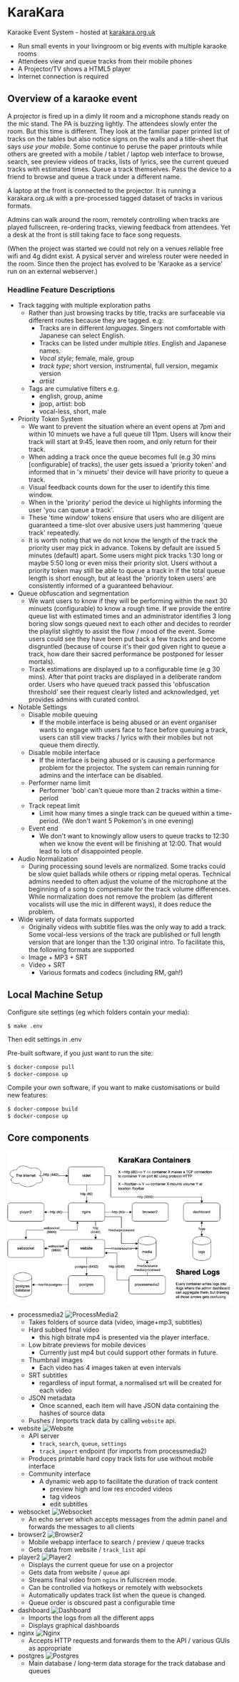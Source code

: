 KaraKara
========

Karaoke Event System - hosted at [karakara.org.uk](http://karakara.org.uk/)

* Run small events in your livingroom or big events with multiple karaoke rooms
* Attendees view and queue tracks from their mobile phones
* A Projector/TV shows a HTML5 player
* Internet connection is required

Overview of a karaoke event
---------------------------

A projector is fired up in a dimly lit room and a microphone stands ready on the mic stand. The PA is buzzing lightly. The attendees slowly enter the room. But this time is different. They look at the familiar paper printed list of tracks on the tables but also notice signs on the walls and a title-sheet that says *use your mobile*. Some continue to peruse the paper printouts while others are greeted with a mobile / tablet / laptop web interface to browse, search, see preview videos of tracks, lists of lyrics, see the current queued tracks with estimated times. Queue a track themselves. Pass the device to a friend to browse and queue a track under a different name.

A laptop at the front is connected to the projector. It is running a karakara.org.uk with a pre-processed tagged dataset of tracks in various formats.

Admins can walk around the room, remotely controlling when tracks are played fullscreen, re-ordering tracks, viewing feedback from attendees. Yet a desk at the front is still taking face to face song requests.

(When the project was started we could not rely on a venues reliable free wifi and 4g didnt exist. A pysical server and wireless router were needed in the room. Since then the project has evolved to be 'Karaoke as a service' run on an external webserver.)


### Headline Feature Descriptions ###

* Track tagging with multiple exploration paths
    * Rather than just browsing tracks by title, tracks are surfaceable via different routes because they are tagged. e.g:
        * Tracks are in different *languages*. Singers not comfortable with Japanese can select English.
        * Tracks can be listed under multiple *titles*. English and Japanese names.
        * *Vocal style*; female, male, group
        * *track type*; short version, instrumental, full version, megamix version
        * *artist*
    * Tags are cumulative filters e.g.
        * english, group, anime
        * jpop, artist: bob
        * vocal-less, short, male
* Priority Token System
    * We want to prevent the situation where an event opens at 7pm and within 10 minuets we have a full queue till 11pm. Users will know their track will start at 9:45, leave then room, and only return for their track.
    * When adding a track once the queue becomes full (e.g 30 mins [configurable] of tracks), the user gets issued a 'priority token' and informed that in 'x minuets' their device will have priority to queue a track.
    * Visual feedback counts down for the user to identify this time window.
    * When in the 'priority' period the device ui highlights informing the user 'you can queue a track'.
    * These 'time window' tokens ensure that users who are diligent are guaranteed a time-slot over abusive users just hammering 'queue track' repeatedly.
    * It is worth noting that we do not know the length of the track the priority user may pick in advance. Tokens by default are issued 5 minutes (default) apart. Some users might pick tracks 1:30 long or maybe 5:50 long or even miss their priority slot. Users without a priority token may still be able to queue a track in if the total queue length is short enough, but at least the 'priority token users' are consistently informed of a guaranteed behaviour.
* Queue obfuscation and segmentation
    * We want users to know if they will be performing within the next 30 minuets (configurable) to know a rough time. If we provide the entire queue list with estimated times and an administrator identifies 3 long boring slow songs queued next to each other and decides to reorder the playlist slightly to assist the flow / mood of the event. Some users could see they have been put back a few tracks and become disgruntled (because of course it's their god given right to queue a track, how dare their sacred performance be postponed for lesser mortals).
    * Track estimations are displayed up to a configurable time (e.g 30 mins). After that point tracks are displayed in a deliberate random order. Users who have queued track passed this 'obfuscation threshold' see their request clearly listed and acknowledged, yet provides admins with curated control.
* Notable Settings
    * Disable mobile queuing
        * If the mobile interface is being abused or an event organiser wants to engage with users face to face before queuing a track, users can still view tracks / lyrics with their mobiles but not queue them directly.
    * Disable mobile interface
        * If the interface is being abused or is causing a performance problem for the projector. The system can remain running for admins and the interface can be disabled.
    * Performer name limit
        * Performer 'bob' can't queue more than 2 tracks within a time-period
    * Track repeat limit
        * Limit how many times a single track can be queued within a time-period. (We don't want 5 Pokemon's in one evening)
    * Event end
        * We don't want to knowingly allow users to queue tracks to 12:30 when we know the event will be finishing at 12:00. That would lead to lots of disappointed people.
* Audio Normalization
    * During processing sound levels are normalized. Some tracks could be slow quiet ballads while others or ripping metal operas. Technical admins needed to often adjust the volume of the microphone at the beginning of a song to compensate for the track volume differences. While normalization does not remove the problem (as different vocalists will use the mic in different ways), it does reduce the problem.
* Wide variety of data formats supported
    * Originally videos with subtitle files was the only way to add a track. Some vocal-less versions of the track are published or full length version that are longer than the 1:30 original intro. To facilitate this, the following formats are supported
    * Image + MP3 + SRT
    * Video + SRT
        * Various formats and codecs (including RM, gah!)


Local Machine Setup
-------------------

Configure site settings (eg which folders contain your media):
```
$ make .env
```
Then edit settings in .env

Pre-built software, if you just want to run the site:
```console
$ docker-compose pull
$ docker-compose up
```

Compile your own software, if you want to make customisations or build new features:
```console
$ docker-compose build
$ docker-compose up
```

Core components
---------------

![Diagram](https://raw.githubusercontent.com/calaldees/KaraKara/master/docs/architecture.png)

* processmedia2 ![ProcessMedia2](https://github.com/calaldees/KaraKara/workflows/ProcessMedia2/badge.svg)
  * Takes folders of source data (video, image+mp3, subtitles)
  * Hard subbed final video
    * this high bitrate mp4 is presented via the player interface.
  * Low bitrate previews for mobile devices
    * Currently just mp4 but could support other formats in future.
  * Thumbnail images
    * Each video has 4 images taken at even intervals
  * SRT subtitles
    * regardless of input format, a normalised srt will be created for each video
  * JSON metadata
    * Once scanned, each item will have JSON data containing the hashes of
      source data
  * Pushes / Imports track data by calling `website` api.
* website ![Website](https://github.com/calaldees/KaraKara/workflows/Website/badge.svg)
  * API server
    * `track`, `search`, `queue`, `settings`
    * `track_import` endpoint (for imports from processmedia2)
  * Produces printable hard copy track lists for use without mobile interface
  * Community interface
    * A dynamic web app to facilitate the duration of track content
      * preview high and low res encoded videos
      * tag videos
      * edit subtitles
* websocket ![Websocket](https://github.com/calaldees/KaraKara/workflows/Websocket/badge.svg)
  * An echo server which accepts messages from the admin panel and
    forwards the messages to all clients
* browser2 ![Browser2](https://github.com/calaldees/KaraKara/workflows/Browser2/badge.svg)
  * Mobile webapp interface to search / preview / queue tracks
  * Gets data from website / `track_list` api
* player2 ![Player2](https://github.com/calaldees/KaraKara/workflows/Player2/badge.svg)
  * Displays the current queue for use on a projector
  * Gets data from website / `queue` api
  * Streams final video from `nginx` in fullscreen mode.
  * Can be controlled via hotkeys or remotely with websockets
  * Automatically updates track list when the queue is changed.
  * Queue order is obscured past a configurable time
* dashboard ![Dashboard](https://github.com/calaldees/KaraKara/workflows/Dashboard/badge.svg)
  * Imports the logs from all the different apps
  * Displays graphical dashboards
* nginx ![Nginx](https://github.com/calaldees/KaraKara/workflows/Nginx/badge.svg)
  * Accepts HTTP requests and forwards them to the API / various GUIs as appropriate
* postgres ![Postgres](https://github.com/calaldees/KaraKara/workflows/Postgres/badge.svg)
  * Main database / long-term data storage for the track database and queues

